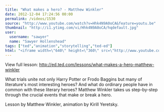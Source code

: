 ```yaml
---
title: "What makes a hero? - Matthew Winkler"
date: 2012-12-04 17:24:56 00:00
permalink: /videos/1530
source: "http://www.youtube.com/watch?v=Hhk4N9A0oCA&feature=youtu.be"
thumbnail: "http://i1.ytimg.com/vi/Hhk4N9A0oCA/hqdefault.jpg"
user:
  username: "sawyer"
  name: "Sawyer Hollenshead"
tags: ["ted","animation","storytelling","ted-ed"]
html: "<iframe width=\"640\" height=\"360\" src=\"http://www.youtube.com/embed/Hhk4N9A0oCA?wmode=transparent&fs=1&feature=oembed\" frameborder=\"0\" allowfullscreen></iframe>"
---
```


View full lesson: http://ed.ted.com/lessons/what-makes-a-hero-matthew-winkler

What trials unite not only Harry Potter or Frodo Baggins but many of literature's most interesting heroes? And what do ordinary people have in common with these literary heroes? Matthew Winkler takes us step-by-step through the crucial events that make or break a hero.

Lesson by Matthew Winkler, animation by Kirill Yeretsky.